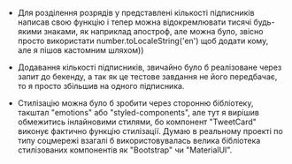 - Для розділення розрядів у представлені кількості підписників написав свою функцію і тепер можна відокремлювати тисячі будь-якими знаками, як наприклад апостроф, але можна було, звісно просто використати number.toLocaleString('en') щоб додати кому, але я пішов кастомним шляхом))

- Додавання кількості підписників, звичайно було б реалізоване через запит до бекенду, а так як це тестове завдання не його передбачає, то я просто збільшив на одного підписника.

- Стилізацію можна було б зробити через сторонню бібліотеку, такштал "emotions" або "styled-components", але тут я вирішив обмежитись інлайновими стилями, бо компонент "TweetCard" виконує фактично функцію стилізації. Думаю в реальному проекті по типу соцмережі взагалі б використовувалась велика бібліотека стилізованих компонентів як "Bootstrap" чи "MaterialUI".